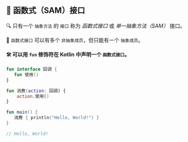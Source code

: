 ## 🔧 函数式（SAM）接口

🔍 只有一个 `抽象方法` 的 `接口` 称为 *函数式接口* 或 *单一抽象方法（SAM）* 接口。

🌟 `函数式接口` 可以有多个 `非抽象成员`，但只能有一个 `抽象成员`。

#### 🛠️ 可以用 `fun` 修饰符在 Kotlin 中声明一个 `函数式接口`。

```kotlin
fun interface 回调 {
   fun 使用()
}

fun 消费(action: 回调) {
    action.使用()
}

fun main() {
   消费 { println("Hello, World!") }
}

// Hello, World!
```
